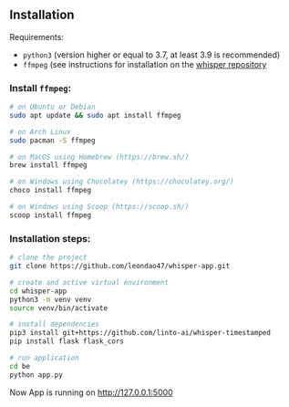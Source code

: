 ## Installation

Requirements:

- `python3` (version higher or equal to 3.7, at least 3.9 is recommended)
- `ffmpeg` (see instructions for installation on the [whisper repository](https://github.com/openai/whisper)

### Install `ffmpeg`:

```bash
# on Ubuntu or Debian
sudo apt update && sudo apt install ffmpeg

# on Arch Linux
sudo pacman -S ffmpeg

# on MacOS using Homebrew (https://brew.sh/)
brew install ffmpeg

# on Windows using Chocolatey (https://chocolatey.org/)
choco install ffmpeg

# on Windows using Scoop (https://scoop.sh/)
scoop install ffmpeg
```

### Installation steps:

```bash
# clone the project
git clone https://github.com/leondao47/whisper-app.git

# create and active virtual environment
cd whisper-app
python3 -m venv venv
source venv/bin/activate

# install dependencies
pip3 install git+https://github.com/linto-ai/whisper-timestamped
pip install flask flask_cors

# run application
cd be
python app.py

```

Now App is running on http://127.0.0.1:5000
